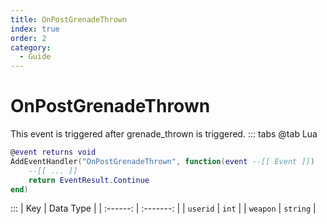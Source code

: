 ```yaml
---
title: OnPostGrenadeThrown
index: true
order: 2
category:
  - Guide
---
```


# OnPostGrenadeThrown
This event is triggered after grenade_thrown is triggered.
::: tabs
@tab Lua
```lua
@event returns void
AddEventHandler("OnPostGrenadeThrown", function(event --[[ Event ]])
    --[[ ... ]]
    return EventResult.Continue
end)
```

:::
|    Key   | Data Type |
| :------: | :-------: |
| `userid` |   `int`   |
| `weapon` |  `string` |